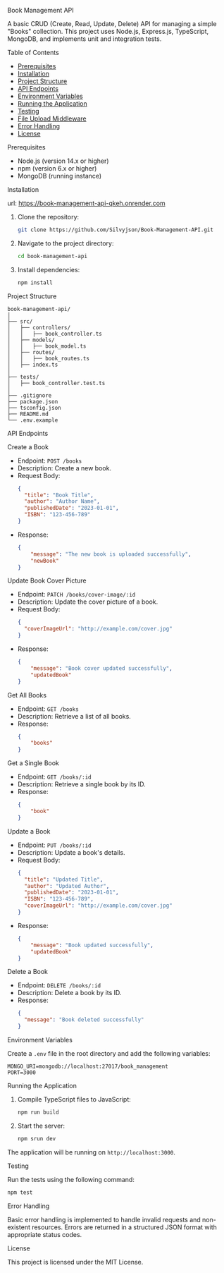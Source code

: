 Book Management API

A basic CRUD (Create, Read, Update, Delete) API for managing a simple "Books" collection. This project uses Node.js, Express.js, TypeScript, MongoDB, and implements unit and integration tests.

Table of Contents

- [Prerequisites](prerequisites)
- [Installation](installation)
- [Project Structure](project-structure)
- [API Endpoints](api-endpoints)
- [Environment Variables](environment-variables)
- [Running the Application](running-the-application)
- [Testing](testing)
- [File Upload Middleware](file-upload-middleware)
- [Error Handling](error-handling)
- [License](license)

Prerequisites

- Node.js (version 14.x or higher)
- npm (version 6.x or higher)
- MongoDB (running instance)

Installation

url: https://book-management-api-qkeh.onrender.com

1. Clone the repository:

   ```sh
   git clone https://github.com/Silvyjson/Book-Management-API.git
   ```

2. Navigate to the project directory:

   ```sh
   cd book-management-api
   ```

3. Install dependencies:

   ```sh
   npm install
   ```

Project Structure

```plaintext
book-management-api/
│
├── src/
│   ├── controllers/
│   │   ├── book_controller.ts
│   ├── models/
│   │   ├── book_model.ts
│   ├── routes/
│   │   ├── book_routes.ts
│   ├── index.ts
│
├── tests/
│   ├── book_controller.test.ts
│
├── .gitignore
├── package.json
├── tsconfig.json
├── README.md
└── .env.example
```

API Endpoints

Create a Book

- Endpoint: `POST /books`
- Description: Create a new book.
- Request Body:
  ```json
  {
    "title": "Book Title",
    "author": "Author Name",
    "publishedDate": "2023-01-01",
    "ISBN": "123-456-789"
  }
  ```
- Response:
  ```json
  {
      "message": "The new book is uploaded successfully",
      "newBook"
  }
  ```

Update Book Cover Picture

- Endpoint: `PATCH /books/cover-image/:id`
- Description: Update the cover picture of a book.
- Request Body:
  ```json
  {
    "coverImageUrl": "http://example.com/cover.jpg"
  }
  ```
- Response:
  ```json
  {
      "message": "Book cover updated successfully",
      "updatedBook"
  }
  ```

Get All Books

- Endpoint: `GET /books`
- Description: Retrieve a list of all books.
- Response:
  ```json
  {
      "books"
  }
  ```

Get a Single Book

- Endpoint: `GET /books/:id`
- Description: Retrieve a single book by its ID.
- Response:
  ```json
  {
      "book"
  }
  ```

Update a Book

- Endpoint: `PUT /books/:id`
- Description: Update a book's details.
- Request Body:
  ```json
  {
    "title": "Updated Title",
    "author": "Updated Author",
    "publishedDate": "2023-01-01",
    "ISBN": "123-456-789",
    "coverImageUrl": "http://example.com/cover.jpg"
  }
  ```
- Response:
  ```json
  {
      "message": "Book updated successfully",
      "updatedBook"
  }
  ```

Delete a Book

- Endpoint: `DELETE /books/:id`
- Description: Delete a book by its ID.
- Response:
  ```json
  {
    "message": "Book deleted successfully"
  }
  ```

Environment Variables

Create a `.env` file in the root directory and add the following variables:

```plaintext
MONGO_URI=mongodb://localhost:27017/book_management
PORT=3000
```

Running the Application

1. Compile TypeScript files to JavaScript:

   ```sh
   npm run build
   ```

2. Start the server:

   ```sh
   npm srun dev
   ```

The application will be running on `http://localhost:3000`.

Testing

Run the tests using the following command:

```sh
npm test
```

Error Handling

Basic error handling is implemented to handle invalid requests and non-existent resources. Errors are returned in a structured JSON format with appropriate status codes.

License

This project is licensed under the MIT License.
